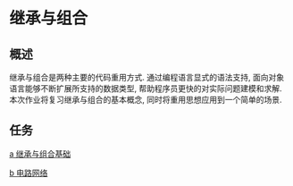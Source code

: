 # 继承与组合

## 概述

继承与组合是两种主要的代码重用方式. 通过编程语言显式的语法支持, 面向对象语言能够不断扩展所支持的数据类型, 帮助程序员更快的对实际问题建模和求解. 本次作业将复习继承与组合的基本概念, 同时将重用思想应用到一个简单的场景. 

## 任务

[a 继承与组合基础](inheritance_basic.md)

[b 电路网络](circuits.md)


